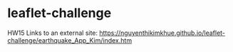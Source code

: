 # leaflet-challenge
HW15
Links to an external site:
https://nguyenthikimkhue.github.io/leaflet-challenge/earthquake_App_Kim/index.htm
